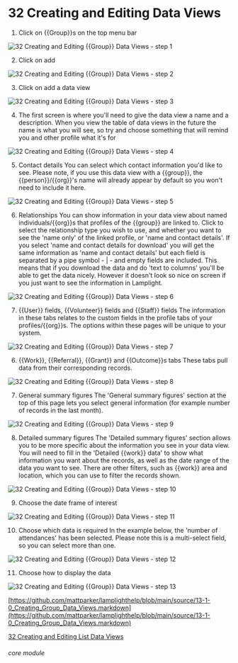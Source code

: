 # 32 Creating and Editing Data Views


1. Click on {{Group}}s on the top menu bar

![32 Creating and Editing {{Group}} Data Views - step 1](32_Creating_and_Editing_List_Data_Views_im_1.png)

2. Click on add

![32 Creating and Editing {{Group}} Data Views - step 2](32_Creating_and_Editing_List_Data_Views_im_2.png)

3. Click on add a data view

![32 Creating and Editing {{Group}} Data Views - step 3](32_Creating_and_Editing_List_Data_Views_im_3.png)

4. The first screen is where you&#039;ll need to give the data view a name and a description.
When you view the table of data views in the future the name is what you will see, so try and choose something that will remind you and other profile what it&#039;s for

![32 Creating and Editing {{Group}} Data Views - step 4](32_Creating_and_Editing_List_Data_Views_im_4.png)

5. Contact details
You can select which contact information you&#039;d like to see. Please note, if you use this data view with a {{group}}, the {{person}}/{{org}}&#039;s name will already appear by default so you won&#039;t need to include it here.

![32 Creating and Editing {{Group}} Data Views - step 5](32_Creating_and_Editing_List_Data_Views_im_5.png)

6. Relationships
You can show information in your data view about named individuals/{{org}}s that profiles of the {{group}} are linked to.
Click to select the relationship type you wish to use, and whether you want to see the &#039;name only&#039; of the linked profile, or &#039;name and contact details&#039;.
If you select &#039;name and contact details for download&#039; you will get the same information as &#039;name and contact details&#039; but each field is separated by a pipe symbol - | - and empty fields are included.
This means that if you download the data and do &#039;text to columns&#039; you&#039;ll be able to get the data nicely. However it doesn&#039;t look so nice on screen if you just want to see the information in Lamplight.

![32 Creating and Editing {{Group}} Data Views - step 6](32_Creating_and_Editing_List_Data_Views_im_6.png)

7. {{User}} fields, {{Volunteer}} fields and {{Staff}} fields
The information in these tabs relates to the custom fields in the profile tabs of your profiles/{{org}}s. The options within these pages will be unique to your system.

![32 Creating and Editing {{Group}} Data Views - step 7](32_Creating_and_Editing_List_Data_Views_im_7.png)

6. {{Work}}, {{Referral}}, {{Grant}} and {{Outcome}}s tabs
These tabs pull data from their corresponding records.

![32 Creating and Editing {{Group}} Data Views - step 8](32_Creating_and_Editing_List_Data_Views_im_8.png)

7. General summary figures
The &#039;General summary figures&#039; section at the top of this page lets you select general information (for example number of records in the last month).

![32 Creating and Editing {{Group}} Data Views - step 9](32_Creating_and_Editing_List_Data_Views_im_9.png)

8. Detailed summary figures
The &#039;Detailed summary figures&#039; section allows you to be more specific about the information you see in your data view. You will need to fill in the &#039;Detailed {{work}} data&#039; to show what information you want about the records, as well as the date range of the data you want to see. There are other filters, such as {{work}} area and location, which you can use to filter the records shown.

![32 Creating and Editing {{Group}} Data Views - step 10](32_Creating_and_Editing_List_Data_Views_im_10.png)

9. Choose the date frame of interest

![32 Creating and Editing {{Group}} Data Views - step 11](32_Creating_and_Editing_List_Data_Views_im_11.png)

10. Choose which data is required
In the example below, the &#039;number of attendances&#039; has been selected. Please note this is a multi-select field, so you can select more than one.

![32 Creating and Editing {{Group}} Data Views - step 12](32_Creating_and_Editing_List_Data_Views_im_12.png)

11. Choose how to display the data

![32 Creating and Editing {{Group}} Data Views - step 13](32_Creating_and_Editing_List_Data_Views_im_13.png)

[https://github.com/mattparker/lamplighthelp/blob/main/source/13-1-0_Creating_Group_Data_Views.markdown](https://github.com/mattparker/lamplighthelp/blob/main/source/13-1-0_Creating_Group_Data_Views.markdown)

[32 Creating and Editing List Data Views](/help/index/p/32)


###### core module
